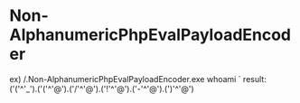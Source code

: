 # Non-AlphanumericPhpEvalPayloadEncoder

ex) /.Non-AlphanumericPhpEvalPayloadEncoder.exe whoami \`
result: ('('^'_').('('^'@').('/'^'@').('!'^'@').('-'^'@').(')'^'@')
